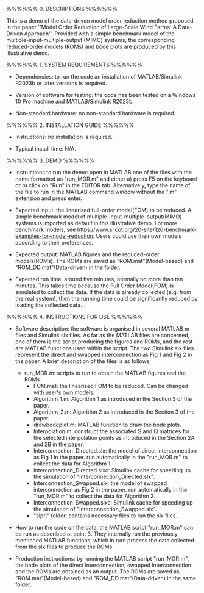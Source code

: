 %%%%%% 0. DESCRIPTIONS %%%%%%

This is a demo of the data-driven model order reduction method proposed in the paper ''Model Order Reduction of Large-Scale Wind Farms: A Data-Driven Approach''. Provided with a simple benchmark model of the multiple-input-multiple-output (MIMO) systems, the corresponding reduced-order models (ROMs) and bode plots are produced by this illustrative demo.

%%%%%% 1. SYSTEM REQUIREMENTS %%%%%%
- Dependencies: to run the code an installation of MATLAB/Simulink R2023b or later versions is required.

- Version of software for testing: the code has been tested on a Windows 10 Pro machine and MATLAB/Simulink R2023b.

- Non-standard hardware: no non-standard hardware is required.


%%%%%% 2. INSTALLATION GUIDE %%%%%%
- Instructions: no installation is required.

- Typical install time: N/A.

%%%%%% 3. DEMO %%%%%%
- Instructions to run the demo: open in MATLAB one of the files with the name formatted as "run_MOR.m" and either a) press F5 on the keyboard or b) click on "Run" in the EDITOR tab. Alternatively, type the name of the file to run in the MATLAB command window without the ".m" extension and press enter.

- Expected input: the linearised full-order model(FOM) to be reduced. A simple benchmark model of multiple-input-multiple-output(MIMO) systems is imported as default in this illustrative demo. For more benchmark models, see https://www.slicot.org/20-site/126-benchmark-examples-for-model-reduction. Users could use their own models according to their preferences.  

- Expected output: MATLAB figures and the reduced-order models(ROMs). The ROMs are saved as "ROM.mat"(Model-based) and "ROM_DD.mat"(Data-driven) in the folder.

- Expected run time: around five minutes, normally no more than ten minutes. This takes time because the Full Order Model(FOM) is simulated to collect the data. If the data is already collected (e.g. from the real system), then the running time could be significantly reduced by loading the collected data.

%%%%%% 4. INSTRUCTIONS FOR USE %%%%%%
- Software description: the software is organised in several MATLAB m files and Simulink slx files. As far as the MATLAB files are concerned, one of them is the script producing the figures and ROMs, and the rest are MATLAB functions used within the script. The two Simulink slx files represent the direct and swapped interconnection as Fig 1 and Fig 2 in the paper. A brief description of the files is as follows.
	+ run_MOR.m: scripts to run to obtain the MATLAB figures and the ROMs.
        + FOM.mat: the linearised FOM to be reduced. Can be changed with user's own models.	
        + Algorithm_1.m: Algorithm 1 as introduced in the Section 3 of the paper.
        + Algorithm_2.m: Algorithm 2 as introduced in the Section 3 of the paper.
        + drawbodeplot.m: MATLAB function to draw the bode plots.
        + Interpolation.m: construct the associated S and Q matrices for the selected interpolation points as introduced in the Section 2A and 2B in the paper. 
        + Interconnection_Directed.slx: the model of direct interconnection as Fig 1 in the paper. run automatically in the "run_MOR.m" to collect the data for Algorithm 1. 
        + Interconnection_Directed.slxc: Simulink cache for speeding up the simulation of "Interconnection_Directed.slx".      
        + Interconnection_Swapped.slx: the model of swapped interconnection as Fig 2 in the paper. run automatically in the "run_MOR.m" to collect the data for Algorithm 2. 
        + Interconnection_Swapped.slxc: Simulink cache for speeding up the simulation of "Interconnection_Swapped.slx".    
        + "slprj" folder: contains necessary files to run the slx files. 
- How to run the code on the data: the MATLAB script "run_MOR.m" can be run as described at point 3. They internally run the previously mentioned MATLAB functions, which in turn process the data collected from the slx files to produce the ROMs.

- Production instructions: by running the MATLAB script "run_MOR.m", the bode plots of the direct interconnection, swapped interconnection and the ROMs are obtained as an output. The ROMs are saved as "ROM.mat"(Model-based) and "ROM_DD.mat"(Data-driven) in the same folder.


	
